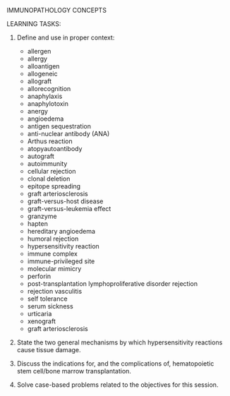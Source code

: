 IMMUNOPATHOLOGY CONCEPTS

LEARNING TASKS: 

1. Define and use in proper context:

	* allergen
	* allergy
	* alloantigen
	* allogeneic
	* allograft
	* allorecognition
	* anaphylaxis	
	* anaphylotoxin
	* anergy
	* angioedema
	* antigen sequestration
	* anti-nuclear antibody (ANA)
	* Arthus reaction
	* atopyautoantibody
	* autograft
	* autoimmunity
	* cellular rejection
	* clonal deletion
	* epitope spreading
	* graft arteriosclerosis
	* graft-versus-host disease
	* graft-versus-leukemia effect
	* granzyme
	* hapten
	* hereditary angioedema
	* humoral rejection
	* hypersensitivity reaction
	* immune complex
	* immune-privileged site
	* molecular mimicry
	* perforin
	* post-transplantation lymphoproliferative disorder rejection
	* rejection vasculitis
	* self tolerance 
	* serum sickness
	* urticaria
	* xenograft
	* graft arteriosclerosis

2. State the two general mechanisms by which hypersensitivity reactions cause tissue damage.

3. Discuss the indications for, and the complications of, hematopoietic stem cell/bone marrow transplantation.

4. Solve case-based problems related to the objectives for this session.
